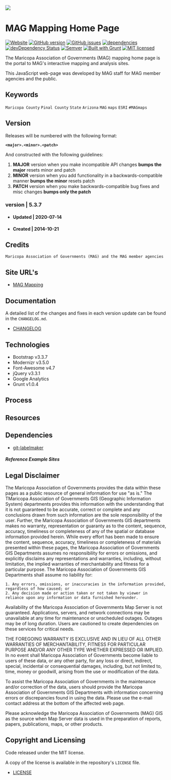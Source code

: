 ![](http://geo.azmag.gov/maps/readonaz/app/resources/img/maglogo_black.png)

# MAG Mapping Home Page #

[![Website](https://img.shields.io/website-up-down-green-red/http/shields.io.svg?label=my-website)](http://maps.azmag.gov/)
[![GitHub version](https://badge.fury.io/gh/AZMAG%2Fmap-MAGmappingPage.svg)](https://badge.fury.io/gh/AZMAG%2Fmap-MAGmappingPage)
[![GitHub issues](https://img.shields.io/github/issues/AZMAG/map-MAGmappingPage.svg)](https://github.com/AZMAG/map-MAGmappingPage/issues)
[![dependencies](https://david-dm.org/AZMAG/map-MAGmappingPage.png)](https://david-dm.org/AZMAG/map-MAGmappingPage)
[![devDependency Status](https://david-dm.org/AZMAG/map-MAGmappingPage/dev-status.png)](https://david-dm.org/AZMAG/map-MAGmappingPage)
[![Semver](http://img.shields.io/SemVer/2.0.0.png)](http://semver.org/spec/v4.4.7.html)
[![Built with Grunt](http://cdn.gruntjs.com/builtwith.png)](http://gruntjs.com/)
[![MIT licensed](https://img.shields.io/badge/license-MIT-blue.svg)](https://opensource.org/licenses/MIT)

The Maricopa Association of Governments (MAG) mapping home page is the portal to MAG's interactive mapping and analysis sites.

This JavaScript web-page was developed by MAG staff for MAG member agencies and the public.

## Keywords

`Maricopa County` `Pinal County` `State` `Arizona` `MAG` `maps` `ESRI` `#MAGmaps`

## Version

Releases will be numbered with the following format:

**`<major>.<minor>.<patch>`**

And constructed with the following guidelines:

1. **MAJOR** version when you make incompatible API changes **bumps the major** resets minor and patch
2. **MINOR** version when you add functionality in a backwards-compatible manner **bumps the minor** resets patch
3. **PATCH** version when you make backwards-compatible bug fixes and misc changes **bumps only the patch**

### version | 5.3.7 ###

* #### Updated | 2020-07-14 ####

* #### Created | 2014-10-21 ####

## Credits

`Maricopa Association of Governments (MAG) and the MAG member agencies`

## Site URL's

* [MAG Mapping](https://maps.azmag.gov/)

## Documentation

A detailed list of the changes and fixes in each version update can be found in the `CHANGELOG.md`.

* [CHANGELOG](CHANGELOG.md)

## Technologies

* Bootstrap v3.3.7
* Modernizr v3.5.0
* Font-Awesome v4.7
* jQuery v3.3.1
* Google Analytics
* Grunt v1.0.4

## Process

## Resources

## Dependencies

* [git-labelmaker](https://github.com/himynameisdave/git-labelmaker?utm_source=hashnode.com)

#### ***Reference Example Sites***

## Legal Disclaimer

The Maricopa Association of Governments provides the data within these pages as a public resource of general information for use "as is." The TMaricopa Association of Governments GIS (Geographic Information System) departments provides this information with the understanding that it is not guaranteed to be accurate, correct or complete and any conclusions drawn from such information are the sole responsibility of the user. Further, the Maricopa Association of Governments GIS departments makes no warranty, representation or guaranty as to the content, sequence, accuracy, timeliness or completeness of any of the spatial or database information provided herein. While every effort has been made to ensure the content, sequence, accuracy, timeliness or completeness of materials presented within these pages, the Maricopa Association of Governments GIS Departments assumes no responsibility for errors or omissions, and explicitly disclaims any representations and warranties, including, without limitation, the implied warranties of merchantability and fitness for a particular purpose. The Maricopa Association of Governments GIS Departments shall assume no liability for:

    1. Any errors, omissions, or inaccuracies in the information provided, regardless of how caused; or
    2. Any decision made or action taken or not taken by viewer in reliance upon any information or data furnished hereunder.

Availability of the Maricopa Association of Governments Map Server is not guaranteed. Applications, servers, and network connections may be unavailable at any time for maintenance or unscheduled outages. Outages may be of long duration. Users are cautioned to create dependencies on these services for critical needs.

THE FOREGOING WARRANTY IS EXCLUSIVE AND IN LIEU OF ALL OTHER WARRANTIES OF MERCHANTABILITY, FITNESS FOR PARTICULAR PURPOSE AND/OR ANY OTHER TYPE WHETHER EXPRESSED OR IMPLIED. In no event shall Maricopa Association of Governments become liable to users of these data, or any other party, for any loss or direct, indirect, special, incidental or consequential damages, including, but not limited to, time, money or goodwill, arising from the use or modification of the data.

To assist the Maricopa Association of Governments in the maintenance and/or correction of the data, users should provide the Maricopa Association of Governments GIS Departments with information concerning errors or discrepancies found in using the data. Please use the e-mail contact address at the bottom of the affected web page.

Please acknowledge the Maricopa Association of Governments (MAG) GIS as the source when Map Server data is used in the preparation of reports, papers, publications, maps, or other products.

## Copyright and Licensing

Code released under the MIT license.

A copy of the license is available in the repository's `LICENSE` file.

* [LICENSE](LICENSE)
